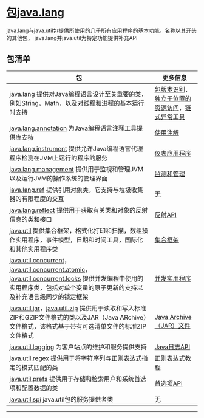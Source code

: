 #   [包java.lang](https://docs.oracle.com/javase/8/docs/api/java/lang/package-summary.html)

java.lang与java.util包提供所使用的几乎所有应用程序的基本功能。名称以其开头的其他包， java.lang并java.util为特定功能提供补充API


##  包清单

|包|更多信息|
|----|-----|
|[java.lang](../../api/lang.md) 提供对Java编程语言设计至关重要的类，例如String，Math，以及对线程和进程的基本运行时支持|[包版本识别](../versioning/README.md)，[独立于位置的资源访问](lang-resources.md)，[链式异常工具](lang-chained-exceptions.md)|
|[java.lang.annotation](../../api/lang-annotation.md) 为Java编程语言注释工具提供库支持|[使用注解](../language-annotations/README.md)|
|[java.lang.instrument](../../api/lang-instrument.md) 提供允许Java编程语言代理程序检测在JVM上运行的程序的服务|[仪表应用程序](../instrumentation/README.md)|
|[java.lang.management](../../api/lang-management.md) 提供用于监视和管理JVM以及运行JVM的操作系统的管理界面|[监测和管理](../management/README.md)|
|[java.lang.ref](../../api/lang-ref.md) 提供引用对象类，它支持与垃圾收集器的有限程度的交互|无|
|[java.lang.reflect](../../api/lang-reflect.md) 提供用于获取有关类和对象的反射信息的类和接口|[反射API](../reflection/README.md)|
|[java.util](../../api/util.md) 提供集合框架，格式化打印和扫描，数组操作实用程序，事件模型，日期和时间工具，国际化和其他实用程序类|[集合框架](../collections/README.md)|
|[java.util.concurrent](../../api/util-concurrent.md)，[java.util.concurrent.atomic](../../api/util-concurrent-atomic.md)，[java.util.concurrent.locks](../../api/util-concurrent-locks.md) 提供并发编程中使用的实用程序类，包括对单个变量的原子更新的支持以及补充语言级同步的锁定框架|[并发实用程序](../concurrency/README.md)|
|[java.util.jar](../../api/util-jar.md)，[java.util.zip](../../api/util-zip.md) 提供用于读取和写入标准ZIP和GZIP文件格式的类以及JAR（Java ARchive）文件格式，该格式基于带有可选清单文件的标准ZIP文件格式|[Java Archive（JAR）文件](../jar/README.md)|
|[java.util.logging](../../api/util-logging.md) 为客户站点的维护和服务提供支持|[Java日志API](../logging/README.md)|
|[java.util.regex](../../api/util-regex.md) 提供用于将字符序列与正则表达式指定的模式匹配的类|正则表达式教程|
|[java.util.prefs](../../api/util-prefs.md) 提供用于存储和检索用户和系统首选项和配置数据的类|[首选项API](../preferences/README.md)|
|[java.util.spi](../../api/util-spi.md) java.util包的服务提供者类|无|


----
